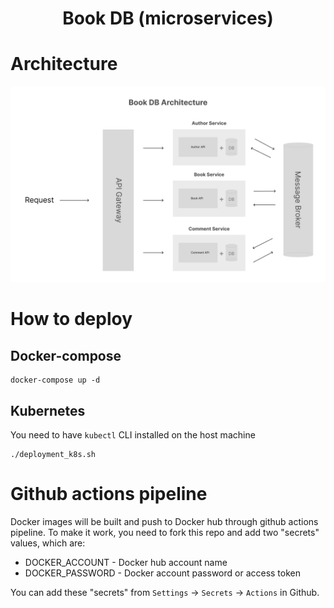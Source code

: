 <h1 align="center">Book DB (microservices)</h1>

# Architecture
![](assets/images/book-db-architecture.png)

# How to deploy

## Docker-compose

```
docker-compose up -d
```

## Kubernetes

You need to have `kubectl` CLI installed on the host machine

```
./deployment_k8s.sh
```

# Github actions pipeline
Docker images will be built and push to Docker hub through github actions pipeline. To make it work, you need to fork this repo and add two "secrets" values, which are:

- DOCKER_ACCOUNT - Docker hub account name
- DOCKER_PASSWORD - Docker account password or access token

You can add these "secrets" from `Settings` -> `Secrets` -> `Actions` in Github.
